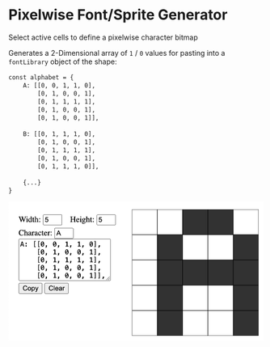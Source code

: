 # Pixelwise Font/Sprite Generator

Select active cells to define a pixelwise character bitmap

Generates a 2-Dimensional array of `1` / `0` values for pasting into a `fontLibrary` object of the shape:

```
const alphabet = {
    A: [[0, 0, 1, 1, 0],
        [0, 1, 0, 0, 1],
        [0, 1, 1, 1, 1],
        [0, 1, 0, 0, 1],
        [0, 1, 0, 0, 1]],

    B: [[0, 1, 1, 1, 0],
        [0, 1, 0, 0, 1],
        [0, 1, 1, 1, 1],
        [0, 1, 0, 0, 1],
        [0, 1, 1, 1, 0]],

    {...}
}
```

![image](./assets/screenshot.png)
